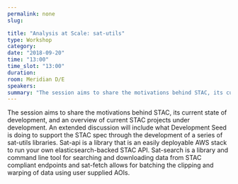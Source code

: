 ```yaml
---
permalink: none
slug:

title: "Analysis at Scale: sat-utils"
type: Workshop
category:
date: "2018-09-20"
time: "13:00"
time_slot: "13:00"
duration:
room: Meridian D/E
speakers:
summary: "The session aims to share the motivations behind STAC, its current state of development, and an overview of current STAC projects under development. An extended discussion will include what Development Seed is doing to support the STAC spec through the development of a series of sat-utils libraries. Sat-api is a library that is an easily deployable AWS stack to run your own elasticsearch-backed STAC API. Sat-search is a library and command line tool for searching and downloading data from STAC compliant endpoints and sat-fetch allows for batching the clipping and warping of data using user supplied AOIs."
---
```

The session aims to share the motivations behind STAC, its current state of development, and an overview of current STAC projects under development. An extended discussion will include what Development Seed is doing to support the STAC spec through the development of a series of sat-utils libraries. Sat-api is a library that is an easily deployable AWS stack to run your own elasticsearch-backed STAC API. Sat-search is a library and command line tool for searching and downloading data from STAC compliant endpoints and sat-fetch allows for batching the clipping and warping of data using user supplied AOIs.
